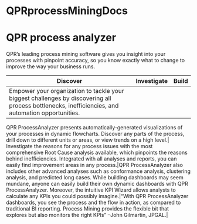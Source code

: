 # QPRprocessMiningDocs


# QPR process analyzer 

QPR’s leading process mining software gives you insight into your processes with pinpoint accuracy, so you know exactly what to change to improve the way your business runs.

| Discover | Investigate | Build |
|--|--|--|
|Empower your organization to tackle your biggest challenges by discovering all process bottlenecks, inefficiencies, and automation opportunities. 

QPR ProcessAnalyzer presents automatically-generated visualizations of your processes in dynamic flowcharts. Discover any parts of the process, drill down to different units or areas, or view trends on a high level.| Investigate the reasons for any process issues with the most comprehensive Root Cause analysis available, which pinpoints the reasons behind inefficiencies. Integrated with all analyses and reports, you can easily find improvement areas in any process.|QPR ProcessAnalyzer also includes other advanced analyses such as conformance analysis, clustering analysis, and predicted long cases. While building dashboards may seem mundane, anyone can easily build their own dynamic dashboards with QPR ProcessAnalyzer. Moreover, the intuitive KPI Wizard allows analysts to calculate any KPIs you could possibly imagine.|“With QPR ProcessAnalyzer dashboards, you see the process and the flow in action, as compared to traditional BI reporting. Process Mining provides the flexible bit that explores but also monitors the right KPIs” –John Gilmartin, JPGAL.|
